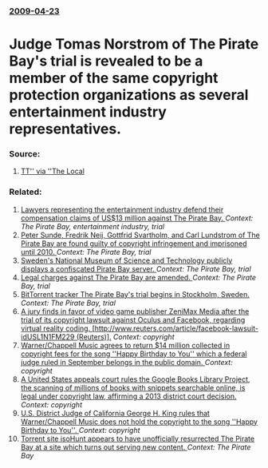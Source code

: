 ### [2009-04-23](/news/2009/04/23/index.md)

#  Judge Tomas Norstrom of The Pirate Bay's trial is revealed to be a member of the same copyright protection organizations as several entertainment industry representatives. 




### Source:

1. [TT'' via ''The Local](http://www.thelocal.se/19028/20090423/)

### Related:

1. [ Lawyers representing the entertainment industry defend their compensation claims of US$13 million against The Pirate Bay. ](/news/2009/02/18/lawyers-representing-the-entertainment-industry-defend-their-compensation-claims-of-us-13-million-against-the-pirate-bay.md) _Context: The Pirate Bay, entertainment industry, trial_
2. [ Peter Sunde, Fredrik Neij, Gottfrid Svartholm, and Carl Lundstrom of The Pirate Bay are found guilty of copyright infringement and imprisoned until 2010. ](/news/2009/04/17/peter-sunde-fredrik-neij-gottfrid-svartholm-and-carl-lundstrapm-of-the-pirate-bay-are-found-guilty-of-copyright-infringement-and-impriso.md) _Context: The Pirate Bay, trial_
3. [ Sweden's National Museum of Science and Technology publicly displays a confiscated Pirate Bay server. ](/news/2009/04/16/sweden-s-national-museum-of-science-and-technology-publicly-displays-a-confiscated-pirate-bay-server.md) _Context: The Pirate Bay, trial_
4. [ Legal charges against The Pirate Bay are amended. ](/news/2009/02/17/legal-charges-against-the-pirate-bay-are-amended.md) _Context: The Pirate Bay, trial_
5. [ BitTorrent tracker The Pirate Bay's trial begins in Stockholm, Sweden. ](/news/2009/02/16/bittorrent-tracker-the-pirate-bay-s-trial-begins-in-stockholm-sweden.md) _Context: The Pirate Bay, trial_
6. [A jury finds in favor of video game publisher ZeniMax Media after the trial of its copyright lawsuit against Oculus and Facebook, regarding virtual reality coding. [http://www.reuters.com/article/facebook-lawsuit-idUSL1N1FM229 (Reuters)].](/news/2017/02/1/a-jury-finds-in-favor-of-video-game-publisher-zenimax-media-after-the-trial-of-its-copyright-lawsuit-against-oculus-and-facebook-regarding.md) _Context: copyright_
7. [Warner/Chappell Music agrees to return $14 million collected in copyright fees for  the song ''Happy Birthday to You'' which a federal judge ruled in September belongs  in the public domain. ](/news/2016/02/9/warner-chappell-music-agrees-to-return-14-million-collected-in-copyright-fees-for-the-song-happy-birthday-to-you-which-a-federal-judge.md) _Context: copyright_
8. [A United States appeals court rules the Google Books Library Project, the scanning of millions of books with snippets searchable online, is legal under copyright law, affirming a 2013 district court decision. ](/news/2015/10/16/a-united-states-appeals-court-rules-the-google-books-library-project-the-scanning-of-millions-of-books-with-snippets-searchable-online-is.md) _Context: copyright_
9. [U.S. District Judge of California George H. King rules that Warner/Chappell Music does not hold the copyright to the song ''Happy Birthday to You''. ](/news/2015/09/22/u-s-district-judge-of-california-george-h-king-rules-that-warner-chappell-music-does-not-hold-the-copyright-to-the-song-happy-birthday-t.md) _Context: copyright_
10. [Torrent site isoHunt appears to have unofficially resurrected The Pirate Bay at a site which turns out serving new content. ](/news/2014/12/12/torrent-site-isohunt-appears-to-have-unofficially-resurrected-the-pirate-bay-at-a-site-which-turns-out-serving-new-content.md) _Context: The Pirate Bay_
